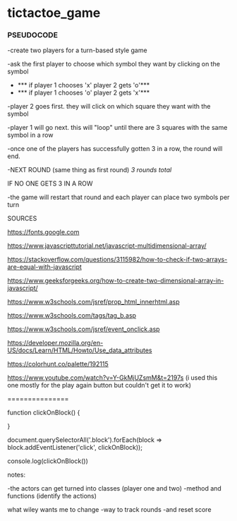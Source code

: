 # tictactoe_game

### PSEUDOCODE 

-create two players for a turn-based style game

-ask the first player to choose which symbol they want by clicking on the symbol
- *** if player 1 chooses 'x' player 2 gets 'o'***
- *** if player 1 chooses 'o' player 2 gets 'x'***

-player 2 goes first. they will click on which square they want with the symbol

-player 1 will go next. this will "loop" until there are 3 squares with the same symbol in a row

-once one of the players has successfully gotten 3 in a row, the round will end. 

-NEXT ROUND (same thing as first round) *3 rounds total*


IF NO ONE GETS 3 IN A ROW

-the game will restart that round and each player can place two symbols per turn








SOURCES

https://fonts.google.com

https://www.javascripttutorial.net/javascript-multidimensional-array/

https://stackoverflow.com/questions/3115982/how-to-check-if-two-arrays-are-equal-with-javascript

https://www.geeksforgeeks.org/how-to-create-two-dimensional-array-in-javascript/

https://www.w3schools.com/jsref/prop_html_innerhtml.asp

https://www.w3schools.com/tags/tag_b.asp

https://www.w3schools.com/jsref/event_onclick.asp

https://developer.mozilla.org/en-US/docs/Learn/HTML/Howto/Use_data_attributes

https://colorhunt.co/palette/192115

https://www.youtube.com/watch?v=Y-GkMjUZsmM&t=2197s (i used this one mostly for the play again button but couldn't get it to work)


===============

function clickOnBlock() {

}

document.querySelectorAll('.block').forEach(block => block.addEventListener('click', clickOnBlock));

console.log(clickOnBlock())



notes:
 
-the actors can get turned into classes (player one and two)
-method and functions (identify the actions)


what wiley wants me to change 
-way to track rounds 
-and reset score 